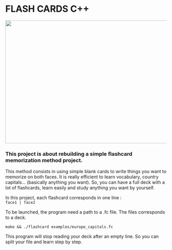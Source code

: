 # FLASH CARDS C++

<img src="https://schoolhabits.com/wp-content/uploads/2017/01/good-flashcard-scaled-e1639491350119-1024x768.jpeg" style="width:512px;height:384px;">

### This project is about rebuilding a simple flashcard memorization method project.
This method consists in using simple blank cards to write things you want to memorize on both faces. It is really efficient to learn vocabulary, country capitals... (basically anything you want). So, you can have a full deck with a lot of flashcards, learn easily and study anything you want by yourself.

In this project, each flashcard corresponds in one line :\
`face1 | face2`

To be launched, the program need a path to a .fc file. The files corresponds to a deck.
```
make && ./flashcard examples/europe_capitals.fc
```
This program will stop reading your deck after an empty line. So you can split your file and learn step by step.
